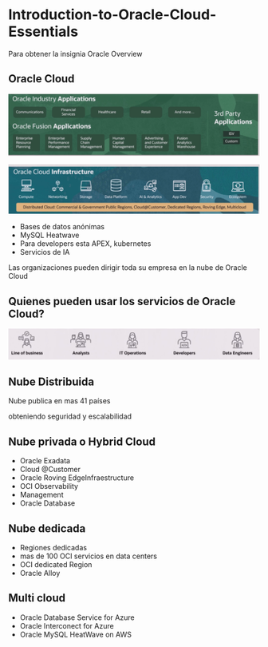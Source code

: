 # Introduction-to-Oracle-Cloud-Essentials
Para obtener la insignia Oracle Overview

## Oracle Cloud

![alt text](img/image.png)

![alt text](img/image-1.png)

- Bases de datos anónimas
- MySQL Heatwave
- Para developers esta APEX, kubernetes
- Servicios de IA

Las organizaciones pueden dirigir toda su empresa en la nube de Oracle Cloud

## Quienes pueden usar los servicios de Oracle Cloud?

![alt text](img/image-2.png)

## Nube Distribuida

Nube publica en mas 41 países

obteniendo seguridad y escalabilidad

## Nube privada o Hybrid Cloud

- Oracle Exadata
- Cloud @Customer
- Oracle Roving EdgeInfraestructure
- OCI Observability
- Management
- Oracle Database


## Nube dedicada 

- Regiones dedicadas
- mas de 100 OCI servicios en data centers
- OCI dedicated Region
- Oracle Alloy


## Multi cloud

- Oracle Database Service for Azure
- Oracle Interconect for Azure
- Oracle MySQL HeatWave on AWS

